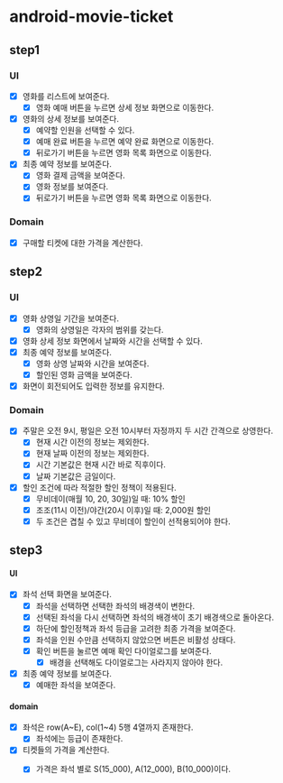# android-movie-ticket

## step1

### UI
- [x] 영화를 리스트에 보여준다.
  - [x] 영화 예매 버튼을 누르면 상세 정보 화면으로 이동한다.
- [x] 영화의 상세 정보를 보여준다.
  - [x] 예약할 인원을 선택할 수 있다.
  - [x] 예매 완료 버튼을 누르면 예약 완료 화면으로 이동한다.
  - [x] 뒤로가기 버튼을 누르면 영화 목록 화면으로 이동한다.
- [x] 최종 예약 정보를 보여준다.
  - [x] 영화 결제 금액을 보여준다.
  - [x] 영화 정보를 보여준다.
  - [x] 뒤로가기 버튼을 누르면 영화 목록 화면으로 이동한다.

### Domain
- [x] 구매할 티켓에 대한 가격을 계산한다.

## step2

### UI
- [x] 영화 상영일 기간을 보여준다.
  - [x] 영화의 상영일은 각자의 범위를 갖는다.
- [x] 영화 상세 정보 화면에서 날짜와 시간을 선택할 수 있다.
- [x] 최종 예약 정보를 보여준다.
  - [x] 영화 상영 날짜와 시간을 보여준다.
  - [x] 할인된 영화 금액을 보여준다.
- [x] 화면이 회전되어도 입력한 정보를 유지한다.

### Domain
- [x] 주말은 오전 9시, 평일은 오전 10시부터 자정까지 두 시간 간격으로 상영한다.
  - [x] 현재 시간 이전의 정보는 제외한다.
  - [x] 현재 날짜 이전의 정보는 제외한다.
  - [x] 시간 기본값은 현재 시간 바로 직후이다.
  - [x] 날짜 기본값은 금일이다.
- [x] 할인 조건에 따라 적절한 할인 정책이 적용된다.
  - [x] 무비데이(매월 10, 20, 30일)일 때: 10% 할인
  - [x] 조조(11시 이전)/야간(20시 이후)일 때: 2,000원 할인
  - [x] 두 조건은 겹칠 수 있고 무비데이 할인이 선적용되어야 한다.

## step3

#### UI
- [x] 좌석 선택 화면을 보여준다.
  - [x] 좌석을 선택하면 선택한 좌석의 배경색이 변한다.
  - [x] 선택된 좌석을 다시 선택하면 좌석의 배경색이 초기 배경색으로 돌아온다.
  - [x] 하단에 할인정책과 좌석 등급을 고려한 최종 가격을 보여준다.
  - [x] 좌석을 인원 수만큼 선택하지 않았으면 버튼은 비활성 상태다.
  - [x] 확인 버튼을 눌르면 예매 확인 다이얼로그를 보여준다.
    - [x] 배경을 선택해도 다이얼로그는 사라지지 않아야 한다.

- [x] 최종 예약 정보를 보여준다.
  - [x] 예매한 좌석을 보여준다.

#### domain
- [x] 좌석은 row(A~E), col(1~4) 5행 4열까지 존재한다.
  - [x] 좌석에는 등급이 존재한다.
- [x] 티켓들의 가격을 계산한다.
  - [x] 가격은 좌석 별로 S(15_000), A(12_000), B(10_000)이다. 

